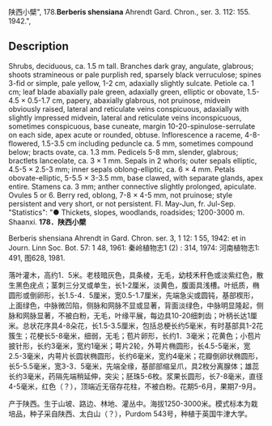 陕西小檗",
178.**Berberis shensiana** Ahrendt Gard. Chron., ser. 3. 112: 155. 1942.",

## Description
Shrubs, deciduous, ca. 1.5 m tall. Branches dark gray, angulate, glabrous; shoots stramineous or pale purplish red, sparsely black verruculose; spines 3-fid or simple, pale yellow, 1-2 cm, adaxially slightly sulcate. Petiole ca. 1 cm; leaf blade abaxially pale green, adaxially green, elliptic or obovate, 1.5-4.5 × 0.5-1.7 cm, papery, abaxially glabrous, not pruinose, midvein obviously raised, lateral and reticulate veins conspicuous, adaxially with slightly impressed midvein, lateral and reticulate veins inconspicuous, sometimes conspicuous, base cuneate, margin 10-20-spinulose-serrulate on each side, apex acute or rounded, obtuse. Inflorescence a raceme, 4-8-flowered, 1.5-3.5 cm including peduncle ca. 5 mm, sometimes compound below; bracts ovate, ca. 1.3 mm. Pedicels 5-8 mm, slender, glabrous; bractlets lanceolate, ca. 3 × 1 mm. Sepals in 2 whorls; outer sepals elliptic, 4.5-5 × 2.5-3 mm; inner sepals oblong-elliptic, ca. 6 × 4 mm. Petals obovate-elliptic, 5-5.5 × 3-3.5 mm, base clawed, with separate glands, apex entire. Stamens ca. 3 mm; anther connective slightly prolonged, apiculate. Ovules 5 or 6. Berry red, oblong, 7-8 × 4-5 mm, not pruinose; style persistent and very short, or not persistent. Fl. May-Jun, fr. Jul-Sep.
  "Statistics": "● Thickets, slopes, woodlands, roadsides; 1200-3000 m. Shaanxi.
**178．陕西小檗**

Berberis shensiana Ahrendt in Gard. Chron. ser. 3, 1 12: 1 55, 1942: et in Journ. Linn Soc. Bot. 57: 1 48, 1961: 秦岭植物志1 (2) : 314, 1974: 河南植物志1: 491, 图628, 1981.

落叶灌木，高约1．5米。老枝暗灰色，具条棱，无毛，幼枝禾秆色或淡紫红色，散生黑色疣点；茎刺三分叉或单生，长1-2厘米，淡黄色，腹面具浅槽。叶纸质，椭圆形或倒卵形，长1.5-4．5厘米，宽0.5-1.7厘米，先端急尖或圆钝，基部楔形，上面绿色，中脉微凹陷，侧脉和网脉不显或显著，背面淡绿色，中脉明显隆起，侧脉和网脉显著，不被白粉，无毛，叶缘平展，每边具10-20细刺齿；叶柄长达1厘米。总状花序具4-8朵花，长1.5-3.5厘米，包括总梗长约5毫米，有时基部具1-2花簇生；花梗长5-8毫米，细弱，无毛；苞片卵形，长约1．3毫米；花黄色；小苞片披针形，长约3毫米，宽约1毫米；萼片2轮，外萼片椭圆形，长4.5-5毫米，宽2.5-3毫米，内萼片长圆状椭圆形，长约6毫米，宽约4毫米；花瓣倒卵状椭圆形，长5-5.5毫米，宽3-3．5毫米，先端全缘，基部部缩呈爪，具2枚分离腺体；雄蕊长约3毫米，药隔先端稍延伸，突尖；胚珠5-6枚。浆果长圆形，长7-8毫米，直径4-5毫米，红色（？），顶端近无宿存花柱，不被白粉。花期5-6月，果期7-9月。

产于陕西。生于山坡、路边、林地、灌丛中。海拔1250-3000米。模式标本为栽培品，种子采自陕西、太白山（？），Purdom 543号，种植于英国牛津大学。
